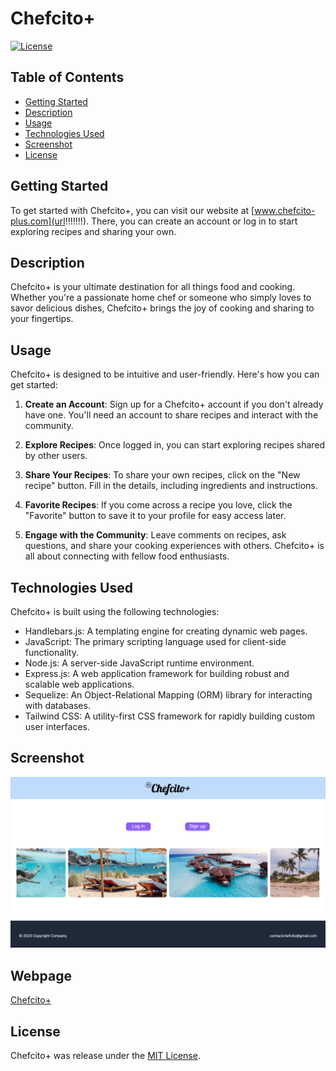 # Chefcito+

[![License](https://img.shields.io/badge/License-MIT-blue.svg)](https://opensource.org/licenses/MIT)

## Table of Contents

- [Getting Started](#getting-started)
- [Description](#description)
- [Usage](#usage)
- [Technologies Used](#technologies-used)
- [Screenshot](#screenshot)
- [License](#license)

## Getting Started

To get started with Chefcito+, you can visit our website at [www.chefcito-plus.com](url!!!!!!!). There, you can create an account or log in to start exploring recipes and sharing your own.

## Description

Chefcito+ is your ultimate destination for all things food and cooking. Whether you're a passionate home chef or someone who simply loves to savor delicious dishes, Chefcito+ brings the joy of cooking and sharing to your fingertips.

## Usage

Chefcito+ is designed to be intuitive and user-friendly. Here's how you can get started:

1. **Create an Account**: Sign up for a Chefcito+ account if you don't already have one. You'll need an account to share recipes and interact with the community.

2. **Explore Recipes**: Once logged in, you can start exploring recipes shared by other users.

3. **Share Your Recipes**: To share your own recipes, click on the "New recipe" button. Fill in the details, including ingredients and instructions.

4. **Favorite Recipes**: If you come across a recipe you love, click the "Favorite" button to save it to your profile for easy access later.

5. **Engage with the Community**: Leave comments on recipes, ask questions, and share your cooking experiences with others. Chefcito+ is all about connecting with fellow food enthusiasts.

## Technologies Used

Chefcito+ is built using the following technologies:

- Handlebars.js: A templating engine for creating dynamic web pages.
- JavaScript: The primary scripting language used for client-side functionality.
- Node.js: A server-side JavaScript runtime environment.
- Express.js: A web application framework for building robust and scalable web applications.
- Sequelize: An Object-Relational Mapping (ORM) library for interacting with databases.
- Tailwind CSS: A utility-first CSS framework for rapidly building custom user interfaces.

## Screenshot

![Movie Planner Screenshot](./public/assets/img/Screenshot.png)

## Webpage

[Chefcito+](https://chefcitoplus-120634983b56.herokuapp.com/)

## License

Chefcito+ was release under the [MIT License](https://opensource.org/licenses/MIT).
